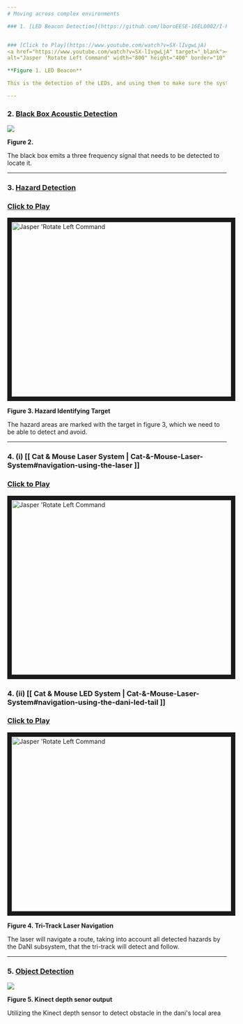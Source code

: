 ```yaml
---
# Moving across complex environments

### 1. [LED Beacon Detection](https://github.com/lboroEESE-16ELD002/I-Portfolio/wiki/LED-Beacon-Detection)


### [Click to Play](https://www.youtube.com/watch?v=SX-lIvgwLjA)
<a href="https://www.youtube.com/watch?v=SX-lIvgwLjA" target="_blank"><img src="https://github.com/lboroEESE-16ELD002/I-Portfolio/blob/master/Video%20Demos/Video%20Screen%20Shots/BeaconDetectionSC.jpg" 
alt="Jasper 'Rotate Left Command" width="800" height="400" border="10" /></a>

**Figure 1. LED Beacon**

This is the detection of the LEDs, and using them to make sure the system is going in the correct direction. 

---
```



### 2. [Black Box Acoustic Detection](https://github.com/lboroEESE-16ELD002/I-Portfolio/wiki/Black-Box-Acoustic-Detection)

<img src="https://github.com/lboroEESE-16ELD002/I-ProjectDocs/blob/master/Portfolio%20SC/Blackbox.png">

**Figure 2.**

The black box emits a three frequency signal that needs to be detected to locate it.

---

### 3. [Hazard Detection](https://github.com/lboroEESE-16ELD002/I-Portfolio/wiki/Hazard-Detection)


### [Click to Play](https://www.youtube.com/watch?v=Fklt9J_-KGc&feature=youtu.be)
<a href="https://www.youtube.com/watch?v=Fklt9J_-KGc&feature=youtu.be" target="_blank"><img src="https://github.com/lboroEESE-16ELD002/I-Portfolio/blob/master/Video%20Demos/Video%20Screen%20Shots/HazardDetectionSC.jpg" 
alt="Jasper 'Rotate Left Command" width="800" height="400" border="10" /></a>

**Figure 3. Hazard Identifying Target**

The hazard areas are marked with the target in figure 3, which we need to be able to detect and avoid.

---

### 4. (i) [[ Cat & Mouse Laser System | Cat-&-Mouse-Laser-System#navigation-using-the-laser ]]

### [Click to Play](https://www.youtube.com/watch?v=AgW6seKAQSM&feature=youtu.be)
<a href="https://www.youtube.com/watch?v=AgW6seKAQSM&feature=youtu.be" target="_blank"><img src="https://github.com/lboroEESE-16ELD002/I-Portfolio/blob/master/Video%20Demos/Video%20Screen%20Shots/LaserGimbleSC.jpg" 
alt="Jasper 'Rotate Left Command" width="800" height="400" border="10" /></a>

### 4. (ii) [[ Cat & Mouse LED System | Cat-&-Mouse-Laser-System#navigation-using-the-dani-led-tail ]]

### [Click to Play](https://www.youtube.com/watch?v=a7ADB0WgJyE&t=20s)
<a href="https://www.youtube.com/watch?v=a7ADB0WgJyE&t=20s" target="_blank"><img src="https://github.com/lboroEESE-16ELD002/I-Portfolio/blob/master/Video%20Demos/Video%20Screen%20Shots/Cat%26MouseSC.jpg" 
alt="Jasper 'Rotate Left Command" width="800" height="400" border="10" /></a>

**Figure 4. Tri-Track Laser Navigation**

The laser will navigate a route, taking into account all detected hazards by the DaNI subsystem, that the tri-track will detect and follow.

---

### 5. [Object Detection](https://github.com/lboroEESE-16ELD002/I-Portfolio/wiki/Object-Detection)
<p align="left">

![](https://github.com/lboroEESE-16ELD002/I-ProjectDocs/blob/master/Portfolio%20SC/Kinect%20dual%20depth%20real%20image.PNG)

**Figure 5. Kinect depth senor output**

Utilizing the Kinect depth sensor to detect obstacle in the dani's local area 

